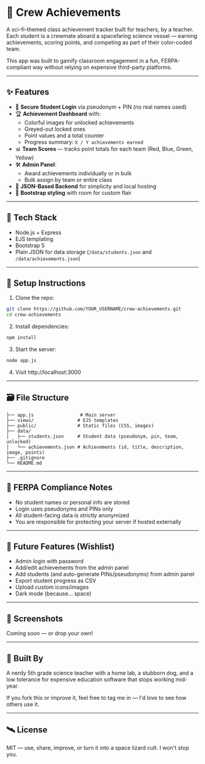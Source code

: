 # 🚀 Crew Achievements

A sci-fi-themed class achievement tracker built for teachers, by a teacher.  
Each student is a crewmate aboard a spacefaring science vessel — earning achievements, scoring points, and competing as part of their color-coded team.

This app was built to gamify classroom engagement in a fun, FERPA-compliant way without relying on expensive third-party platforms.

---

## ✨ Features

- 🔐 **Secure Student Login** via pseudonym + PIN (no real names used)
- 🏆 **Achievement Dashboard** with:
  - Colorful images for unlocked achievements
  - Greyed-out locked ones
  - Point values and a total counter
  - Progress summary: `X / Y achievements earned`
- 📊 **Team Scores** — tracks point totals for each team (Red, Blue, Green, Yellow)
- 🛠 **Admin Panel**:
  - Award achievements individually or in bulk
  - Bulk assign by team or entire class
- 💾 **JSON-Based Backend** for simplicity and local hosting
- 🎨 **Bootstrap styling** with room for custom flair

---

## 🧠 Tech Stack

- Node.js + Express
- EJS templating
- Bootstrap 5
- Plain JSON for data storage (`/data/students.json` and `/data/achievements.json`)

---

## 🚧 Setup Instructions

1. Clone the repo:

```bash
git clone https://github.com/YOUR_USERNAME/crew-achievements.git
cd crew-achievements
```

2. Install dependencies:

```bash
npm install
```

3. Start the server:

```bash
node app.js
```

4. Visit http://localhost:3000

---

## 🗃 File Structure

```
├── app.js                 # Main server
├── views/                # EJS templates
├── public/               # Static files (CSS, images)
├── data/
│   ├── students.json     # Student data (pseudonym, pin, team, unlocked)
│   └── achievements.json # Achievements (id, title, description, image, points)
├── .gitignore
└── README.md
```

---

## 🔐 FERPA Compliance Notes

- No student names or personal info are stored
- Login uses pseudonyms and PINs only
- All student-facing data is strictly anonymized
- You are responsible for protecting your server if hosted externally

---

## 🧩 Future Features (Wishlist)

- Admin login with password
- Add/edit achievements from the admin panel
- Add students (and auto-generate PINs/pseudonyms) from admin panel
- Export student progress as CSV
- Upload custom icons/images
- Dark mode (because... space)

---

## 📸 Screenshots

Coming soon — or drop your own!

---

## 🧪 Built By

A nerdy 5th grade science teacher with a home lab, a stubborn dog, and a low tolerance for expensive education software that stops working mid-year.

If you fork this or improve it, feel free to tag me in — I'd love to see how others use it.

---

## 🛰 License

MIT — use, share, improve, or turn it into a space lizard cult. I won't stop you.